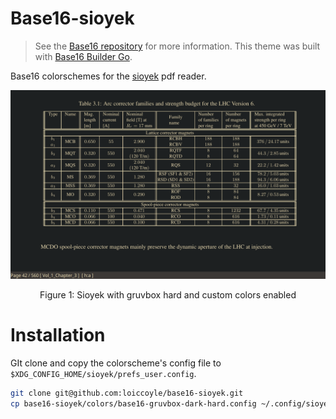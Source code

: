 # Base16-sioyek

> See the [Base16 repository](https://github.com/tinted-theming/home) for more information.
> This theme was built with [Base16 Builder Go](https://github.com/tinted-theming/base16-builder-go).

Base16 colorschemes for the [sioyek](https://github.com/ahrm/sioyek) pdf reader.

<div align="center"><img width=600 src="./assets/screenshot.png"><p>Figure 1: Sioyek with gruvbox hard and custom colors enabled</p></div>

# Installation

GIt clone and copy the colorscheme's config file to `$XDG_CONFIG_HOME/sioyek/prefs_user.config`.

```bash
git clone git@github.com:loiccoyle/base16-sioyek.git
cp base16-sioyek/colors/base16-gruvbox-dark-hard.config ~/.config/sioyek/prefs_user.config
```
